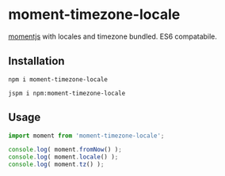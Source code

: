 # moment-timezone-locale

[momentjs](https://github.com/moment/moment) with locales and timezone bundled.
 ES6 compatabile.

## Installation

```
npm i moment-timezone-locale
```
```
jspm i npm:moment-timezone-locale
```

## Usage

```javascript
import moment from 'moment-timezone-locale';

console.log( moment.fromNow() );
console.log( moment.locale() );
console.log( moment.tz() );

```
